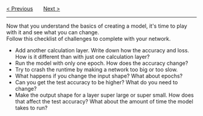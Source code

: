 <a href="/v4/Connected-Networks/Building-a-Network.md">&lt; Previous</a>
&nbsp;&nbsp;&nbsp;&nbsp;&nbsp;
<a href="/v4/CNN/Intro-to-CNN.md">Next &gt;</a>
<hr>
Now that you understand the basics of creating a model, it's time to play with it and see what you can change.
<br>
Follow this checklist of challenges to complete with your network.
<ul>
  <li>Add another calculation layer. Write down how the accuracy and loss. How is it different than with just one calculation layer?</li>
  <li>Run the model with only one epoch. How does the accuracy change?</li>
  <li>Try to crash the runtime by making a network too big or too slow.</li>
  <li>What happens if you change the input shape? What about epochs?</li>
  <li>Can you get the test accuracy to be higher? What do you need to change?</li>
  <li>Make the output shape for a layer super large or super small. How does that affect the test accuracy? What about the amount of time the model takes to run?</li>
</ul>
